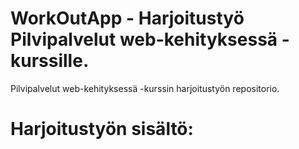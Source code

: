 # WorkOutApp - Harjoitustyö Pilvipalvelut web-kehityksessä -kurssille. 
Pilvipalvelut web-kehityksessä -kurssin harjoitustyön repositorio. 
# Harjoitustyön sisältö: 
